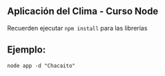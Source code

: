 ## Aplicación del Clima - Curso Node 

Recuerden ejecutar ```npm install``` para las librerías

## Ejemplo: 

```
node app -d "Chacaito"

```